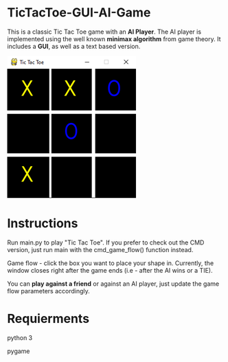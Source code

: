 # TicTacToe-GUI-AI-Game
This is a classic Tic Tac Toe game with an **AI Player**. The AI player is implemented using the well known **minimax algorithm** from game theory. It includes a **GUI**, as well as a text based version.

![Image of Tic Tac Toe Game Play](https://raw.githubusercontent.com/venturk/TicTacToe/master/Tic%20Tac%20Toe%20-%20Game%20Play.png)

# Instructions
Run main.py to play "Tic Tac Toe". If you prefer to check out the CMD version, just run main with the cmd_game_flow() function instead.

Game flow - click the box you want to place your shape in. Currently, the window closes right after the game ends (i.e - after the AI wins or a TIE).

You can **play against a friend** or against an AI player, just update the game flow parameters accordingly.

# Requierments
python 3

pygame
